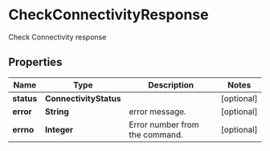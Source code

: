 

# CheckConnectivityResponse

Check Connectivity response

## Properties

Name | Type | Description | Notes
------------ | ------------- | ------------- | -------------
**status** | **ConnectivityStatus** |  |  [optional]
**error** | **String** | error message. |  [optional]
**errno** | **Integer** | Error number from the command. |  [optional]



